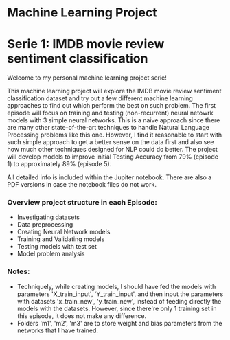 # Machine Learning Project

# Serie 1: IMDB movie review sentiment classification

Welcome to my personal machine learning project serie!

This machine learning project will explore the IMDB movie review sentiment classification dataset and try out a few different machine learning approaches to find out which perform the best on such problem. The first episode will focus on training and testing (non-recurrent) neural netowrk models with 3 simple neural networks. This is a naive approach since there are many other state-of-the-art techniques to handle Natural Language Processing problems like this one. However, I find it reasonable to start with such simple approach to get a better sense on the data first and also see how much other techniques designed for NLP could do better. The project will develop models to improve initial Testing Accuracy from 79% (episode 1) to approximately 89% (episode 5).

All detailed info is included within the Jupiter notebook. There are also a PDF versions in case the notebook files do not work.

### Overview project structure in each Episode:
- Investigating datasets
- Data preprocessing
- Creating Neural Network models
- Training and Validating models
- Testing models with test set
- Model problem analysis

### Notes: 
- Techniquely, while creating models, I should have fed the models with parameters 'X_train_input', 'Y_train_input', and then input the parameters with datasets 'x_train_new', 'y_train_new', instead of feeding directly the models with the datasets. However, since there're only 1 training set in this episode, it does not make any difference.
- Folders 'm1', 'm2', 'm3' are to store weight and bias parameters from the networks that I have trained.
